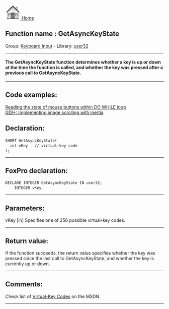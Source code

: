 [<img src="../../images/home.png"> Home ](https://github.com/VFPX/Win32API)  

## Function name : GetAsyncKeyState
Group: [Keyboard Input](../../functions_group.md#Keyboard_Input)  -  Library: [user32](../../libraries.md#user32)  
***  


#### The GetAsyncKeyState function determines whether a key is up or down at the time the function is called, and whether the key was pressed after a previous call to GetAsyncKeyState. 
***  


## Code examples:
[Reading the state of mouse buttons within DO WHILE loop](../../samples/sample_280.md)  
[GDI+: Implementing image scrolling with inertia](../../samples/sample_595.md)  

## Declaration:
```foxpro  
SHORT GetAsyncKeyState(
  int vKey   // virtual-key code
);  
```  
***  


## FoxPro declaration:
```foxpro  
DECLARE INTEGER GetAsyncKeyState IN user32;
	INTEGER vKey  
```  
***  


## Parameters:
vKey 
[in] Specifies one of 256 possible virtual-key codes. 
 
  
***  


## Return value:
If the function succeeds, the return value specifies whether the key was pressed since the last call to GetAsyncKeyState, and whether the key is currently up or down.  
***  


## Comments:
Check list of <a href="http://msdn.microsoft.com/en-us/library/ms645540(v=vs.85).aspx">Virtual-Key Codes</a> on the MSDN.   
  
***  

